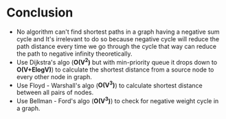# Conclusion
* No algorithm can't find shortest paths in a graph having a negative sum cycle and It's irrelevant to do so because negative cycle will reduce the path distance every time we go through the cycle that way can reduce the path to negative infinity theoretically.
* Use Dijkstra's algo (**O(V<sup>2</sup>)** but with min-priority queue it drops down to **O(V+ElogV)**) to calculate the shortest distance from a source node to every other node in graph.
* Use Floyd - Warshall's algo (**O(V<sup>3</sup>)**) to calculate shortest distance between all pairs of nodes.
* Use Bellman - Ford's algo (**O(V<sup>3</sup>)**) to check for negative weight cycle in a graph.

 